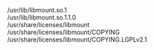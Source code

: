/usr/lib/libmount.so.1  
/usr/lib/libmount.so.1.1.0  
/usr/share/licenses/libmount  
/usr/share/licenses/libmount/COPYING  
/usr/share/licenses/libmount/COPYING.LGPLv2.1  
